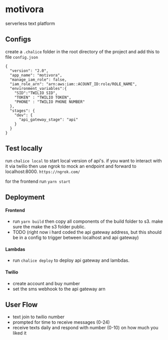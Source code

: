 # motivora
serverless text platform

## Configs

create a `.chalice` folder in the root directory of the project and add this to file `config.json`
```
{
  "version": "2.0",
  "app_name": "motivora",
  "manage_iam_role": false,
  "iam_role_arn": "arn:aws:iam::ACOUNT_ID:role/ROLE_NAME",
  "environment_variables":{
    "SID":"TWILIO SID",
    "TOKEN" : "TWILIO TOKEN",
    "PHONE" : "TWILIO PHONE NUMBER"
  },
  "stages": {
    "dev": {
      "api_gateway_stage": "api"
    }
  }
}
```

## Test locally

run `chalice local` to start local version of api's. if you want to interact with it via twilio then use
ngrok to mock an endpoint and forward to localhost:8000.
`https://ngrok.com/`

for the frontend run `yarn start`

## Deployment

#### Frontend

* run `yarn build` then copy all components of the build folder to s3. make sure the make the s3 folder public.
* TODO (right now i hard coded the api gateway address, but this should be in a config to trigger between localhost and api gateway)

#### Lambdas

* run `chalice deploy` to deploy api gateway and lambdas.

#### Twilio

* create account and buy number
* set the sms webhook to the api gateway arn

## User Flow

*  text join to twilio number
*  prompted for time to receive messages (0-24)
*  receive texts daily and respond with number (0-10) on how much you liked it

